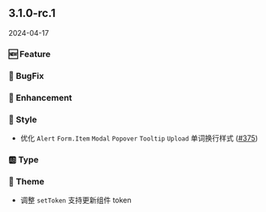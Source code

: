 ## 3.1.0-rc.1
2024-04-17

### 🆕 Feature

### 🐞 BugFix


### 💎 Enhancement

### 💅 Style
- 优化 `Alert` `Form.Item` `Modal` `Popover` `Tooltip` `Upload` 单词换行样式 ([#375](https://github.com/sheinsight/shineout-next/pull/375))

### 🆎 Type

### 🎨 Theme

- 调整 `setToken` 支持更新组件 token
